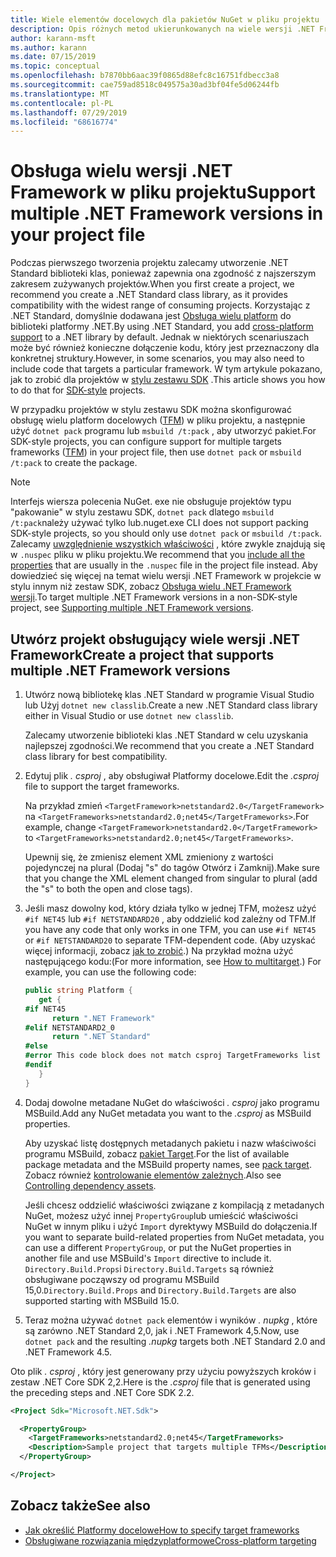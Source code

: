 ```yaml
---
title: Wiele elementów docelowych dla pakietów NuGet w pliku projektu
description: Opis różnych metod ukierunkowanych na wiele wersji .NET Framework z jednego pakietu NuGet.
author: karann-msft
ms.author: karann
ms.date: 07/15/2019
ms.topic: conceptual
ms.openlocfilehash: b7870bb6aac39f0865d88efc8c16751fdbecc3a8
ms.sourcegitcommit: cae759ad8518c049575a30ad3bf04fe5d06244fb
ms.translationtype: MT
ms.contentlocale: pl-PL
ms.lasthandoff: 07/29/2019
ms.locfileid: "68616774"
---
```

# <a name="support-multiple-net-framework-versions-in-your-project-file"></a><span data-ttu-id="d34bd-103">Obsługa wielu wersji .NET Framework w pliku projektu</span><span class="sxs-lookup"><span data-stu-id="d34bd-103">Support multiple .NET Framework versions in your project file</span></span>

<span data-ttu-id="d34bd-104">Podczas pierwszego tworzenia projektu zalecamy utworzenie .NET Standard biblioteki klas, ponieważ zapewnia ona zgodność z najszerszym zakresem zużywanych projektów.</span><span class="sxs-lookup"><span data-stu-id="d34bd-104">When you first create a project, we recommend you create a .NET Standard class library, as it provides compatibility with the widest range of consuming projects.</span></span> <span data-ttu-id="d34bd-105">Korzystając z .NET Standard, domyślnie dodawana jest [Obsługa wielu platform](/dotnet/standard/library-guidance/cross-platform-targeting) do biblioteki platformy .NET.</span><span class="sxs-lookup"><span data-stu-id="d34bd-105">By using .NET Standard, you add [cross-platform support](/dotnet/standard/library-guidance/cross-platform-targeting) to a .NET library by default.</span></span> <span data-ttu-id="d34bd-106">Jednak w niektórych scenariuszach może być również konieczne dołączenie kodu, który jest przeznaczony dla konkretnej struktury.</span><span class="sxs-lookup"><span data-stu-id="d34bd-106">However, in some scenarios, you may also need to include code that targets a particular framework.</span></span> <span data-ttu-id="d34bd-107">W tym artykule pokazano, jak to zrobić dla projektów w [stylu zestawu SDK](../resources/check-project-format.md) .</span><span class="sxs-lookup"><span data-stu-id="d34bd-107">This article shows you how to do that for [SDK-style](../resources/check-project-format.md) projects.</span></span>

<span data-ttu-id="d34bd-108">W przypadku projektów w stylu zestawu SDK można skonfigurować obsługę wielu platform docelowych ([TFM](/dotnet/standard/frameworks)) w pliku projektu, a następnie użyć `dotnet pack` programu lub `msbuild /t:pack` , aby utworzyć pakiet.</span><span class="sxs-lookup"><span data-stu-id="d34bd-108">For SDK-style projects, you can configure support for multiple targets frameworks ([TFM](/dotnet/standard/frameworks)) in your project file, then use `dotnet pack` or `msbuild /t:pack` to create the package.</span></span>

> [!NOTE]
> <span data-ttu-id="d34bd-109">Interfejs wiersza polecenia NuGet. exe nie obsługuje projektów typu "pakowanie" w stylu zestawu SDK, `dotnet pack` dlatego `msbuild /t:pack`należy używać tylko lub.</span><span class="sxs-lookup"><span data-stu-id="d34bd-109">nuget.exe CLI does not support packing SDK-style projects, so you should only use `dotnet pack` or `msbuild /t:pack`.</span></span> <span data-ttu-id="d34bd-110">Zalecamy [uwzględnienie wszystkich właściwości](../reference/msbuild-targets.md#pack-target) , które zwykle znajdują się w `.nuspec` pliku w pliku projektu.</span><span class="sxs-lookup"><span data-stu-id="d34bd-110">We recommend that you [include all the properties](../reference/msbuild-targets.md#pack-target) that are usually in the `.nuspec` file in the project file instead.</span></span> <span data-ttu-id="d34bd-111">Aby dowiedzieć się więcej na temat wielu wersji .NET Framework w projekcie w stylu innym niż zestaw SDK, zobacz [Obsługa wielu .NET Framework wersji](supporting-multiple-target-frameworks.md).</span><span class="sxs-lookup"><span data-stu-id="d34bd-111">To target multiple .NET Framework versions in a non-SDK-style project, see [Supporting multiple .NET Framework versions](supporting-multiple-target-frameworks.md).</span></span>

## <a name="create-a-project-that-supports-multiple-net-framework-versions"></a><span data-ttu-id="d34bd-112">Utwórz projekt obsługujący wiele wersji .NET Framework</span><span class="sxs-lookup"><span data-stu-id="d34bd-112">Create a project that supports multiple .NET Framework versions</span></span>

1. <span data-ttu-id="d34bd-113">Utwórz nową bibliotekę klas .NET Standard w programie Visual Studio lub Użyj `dotnet new classlib`.</span><span class="sxs-lookup"><span data-stu-id="d34bd-113">Create a new .NET Standard class library either in Visual Studio or use `dotnet new classlib`.</span></span>

   <span data-ttu-id="d34bd-114">Zalecamy utworzenie biblioteki klas .NET Standard w celu uzyskania najlepszej zgodności.</span><span class="sxs-lookup"><span data-stu-id="d34bd-114">We recommend that you create a .NET Standard class library for best compatibility.</span></span>

2. <span data-ttu-id="d34bd-115">Edytuj plik *. csproj* , aby obsługiwał Platformy docelowe.</span><span class="sxs-lookup"><span data-stu-id="d34bd-115">Edit the *.csproj* file to support the target frameworks.</span></span>

   <span data-ttu-id="d34bd-116">Na przykład zmień `<TargetFramework>netstandard2.0</TargetFramework>` na `<TargetFrameworks>netstandard2.0;net45</TargetFrameworks>`.</span><span class="sxs-lookup"><span data-stu-id="d34bd-116">For example, change `<TargetFramework>netstandard2.0</TargetFramework>` to `<TargetFrameworks>netstandard2.0;net45</TargetFrameworks>`.</span></span>

   <span data-ttu-id="d34bd-117">Upewnij się, że zmienisz element XML zmieniony z wartości pojedynczej na plural (Dodaj "s" do tagów Otwórz i Zamknij).</span><span class="sxs-lookup"><span data-stu-id="d34bd-117">Make sure that you change the XML element changed from singular to plural (add the "s" to both the open and close tags).</span></span>

3. <span data-ttu-id="d34bd-118">Jeśli masz dowolny kod, który działa tylko w jednej TFM, możesz użyć `#if NET45` lub `#if NETSTANDARD20` , aby oddzielić kod zależny od TFM.</span><span class="sxs-lookup"><span data-stu-id="d34bd-118">If you have any code that only works in one TFM, you can use `#if NET45` or `#if NETSTANDARD20` to separate TFM-dependent code.</span></span> <span data-ttu-id="d34bd-119">(Aby uzyskać więcej informacji, zobacz [jak to zrobić](/dotnet/core/tutorials/libraries#how-to-multitarget).) Na przykład można użyć następującego kodu:</span><span class="sxs-lookup"><span data-stu-id="d34bd-119">(For more information, see [How to multitarget](/dotnet/core/tutorials/libraries#how-to-multitarget).) For example, you can use the following code:</span></span>

   ```csharp
   public string Platform {
      get {
   #if NET45
         return ".NET Framework"
   #elif NETSTANDARD2_0
         return ".NET Standard"
   #else
   #error This code block does not match csproj TargetFrameworks list
   #endif
      }
   }
   ```

4. <span data-ttu-id="d34bd-120">Dodaj dowolne metadane NuGet do właściwości *. csproj* jako programu MSBuild.</span><span class="sxs-lookup"><span data-stu-id="d34bd-120">Add any NuGet metadata you want to the *.csproj* as MSBuild properties.</span></span>

   <span data-ttu-id="d34bd-121">Aby uzyskać listę dostępnych metadanych pakietu i nazw właściwości programu MSBuild, zobacz [pakiet Target](../reference/msbuild-targets.md#pack-target).</span><span class="sxs-lookup"><span data-stu-id="d34bd-121">For the list of available package metadata and the MSBuild property names, see [pack target](../reference/msbuild-targets.md#pack-target).</span></span> <span data-ttu-id="d34bd-122">Zobacz również [kontrolowanie elementów zależnych](../consume-packages/package-references-in-project-files.md#controlling-dependency-assets).</span><span class="sxs-lookup"><span data-stu-id="d34bd-122">Also see [Controlling dependency assets](../consume-packages/package-references-in-project-files.md#controlling-dependency-assets).</span></span>

   <span data-ttu-id="d34bd-123">Jeśli chcesz oddzielić właściwości związane z kompilacją z metadanych NuGet, możesz użyć innej `PropertyGroup`lub umieścić właściwości NuGet w innym pliku i użyć `Import` dyrektywy MSBuild do dołączenia.</span><span class="sxs-lookup"><span data-stu-id="d34bd-123">If you want to separate build-related properties from NuGet metadata, you can use a different `PropertyGroup`, or put the NuGet properties in another file and use MSBuild's `Import` directive to include it.</span></span> <span data-ttu-id="d34bd-124">`Directory.Build.Props`i `Directory.Build.Targets` są również obsługiwane począwszy od programu MSBuild 15,0.</span><span class="sxs-lookup"><span data-stu-id="d34bd-124">`Directory.Build.Props` and `Directory.Build.Targets` are also supported starting with MSBuild 15.0.</span></span>

5. <span data-ttu-id="d34bd-125">Teraz można używać `dotnet pack` elementów i wyników *. nupkg* , które są zarówno .NET Standard 2,0, jak i .NET Framework 4,5.</span><span class="sxs-lookup"><span data-stu-id="d34bd-125">Now, use `dotnet pack` and the resulting *.nupkg* targets both .NET Standard 2.0 and .NET Framework 4.5.</span></span>

<span data-ttu-id="d34bd-126">Oto plik *. csproj* , który jest generowany przy użyciu powyższych kroków i zestaw .NET Core SDK 2,2.</span><span class="sxs-lookup"><span data-stu-id="d34bd-126">Here is the *.csproj* file that is generated using the preceding steps and .NET Core SDK 2.2.</span></span>

```xml
<Project Sdk="Microsoft.NET.Sdk">

  <PropertyGroup>
    <TargetFrameworks>netstandard2.0;net45</TargetFrameworks>
    <Description>Sample project that targets multiple TFMs</Description>
  </PropertyGroup>

</Project>
```

## <a name="see-also"></a><span data-ttu-id="d34bd-127">Zobacz także</span><span class="sxs-lookup"><span data-stu-id="d34bd-127">See also</span></span>

* [<span data-ttu-id="d34bd-128">Jak określić Platformy docelowe</span><span class="sxs-lookup"><span data-stu-id="d34bd-128">How to specify target frameworks</span></span>](/dotnet/standard/frameworks#how-to-specify-target-frameworks)
* [<span data-ttu-id="d34bd-129">Obsługiwane rozwiązania międzyplatformowe</span><span class="sxs-lookup"><span data-stu-id="d34bd-129">Cross-platform targeting</span></span>](/dotnet/standard/library-guidance/cross-platform-targeting)
